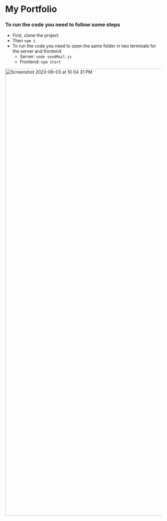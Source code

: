 # My Portfolio

### To run the code you need to follow some steps
- First, clone the project
- Then `npm i`
- To run the code you need to open the same folder in two terminals for the server and frontend.
  - Server: `node sendMail.js`
  - Frontend: `npm start`

<img width="1440" alt="Screenshot 2023-06-03 at 10 04 31 PM" src="https://github.com/PiyushSaklani/Portfolio/assets/102040741/75d72a5c-1f5e-4e3c-aad8-308c3fabda43">
